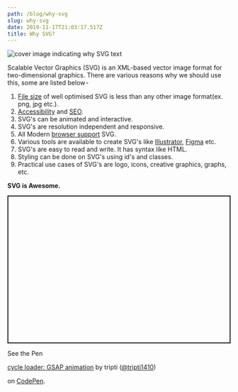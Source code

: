 ```yaml
---
path: /blog/why-svg
slug: why-svg
date: 2019-11-17T21:03:17.517Z
title: Why SVG?
---
```

![cover image indicating why SVG text](/assets/still-jpg-1000x420-.jpg)

Scalable Vector Graphics (SVG) is an XML-based vector image format for two-dimensional graphics. There are various reasons why we should use this, some are listed below - 

1. [File size](https://www.sitepoint.com/gif-png-jpg-which-one-to-use/) of well optimised SVG is less than any other image format(ex. png, jpg etc.).
2. [Accessibility](https://simplyaccessible.com/article/7-solutions-svgs/) and [SEO](https://css-tricks.com/accessible-svgs/).
3. SVG's can be animated and interactive. 
4. SVG's are resolution independent and responsive.
5. All Modern [browser support](https://caniuse.com/#search=svg) SVG.
6. Various tools are available to create SVG's like [Illustrator](https://www.adobe.com/in/products/illustrator/free-trial-download.html), [Figma](https://www.figma.com/) etc.
7. SVG's are easy to read and write. It has syntax like HTML. 
8. Styling can be done on SVG's using id's and classes. 
9. Practical use cases of SVG's are logo, icons, creative graphics, graphs, etc.

**SVG is Awesome.**  

<p class="codepen" data-height="333" data-theme-id="default" data-default-tab="html,result" data-user="tripti1410" data-slug-hash="dBLEar" style="height: 333px; box-sizing: border-box; display: flex; align-items: center; justify-content: center; border: 2px solid; margin: 1em 0; padding: 1em;" data-pen-title="cycle loader: GSAP animation">

  <span>See the Pen <a href="https://codepen.io/tripti1410/pen/dBLEar">

  cycle loader: GSAP animation</a> by tripti (<a href="https://codepen.io/tripti1410">@tripti1410</a>)

  on <a href="https://codepen.io">CodePen</a>.</span>

</p>

<script async src="https://static.codepen.io/assets/embed/ei.js"></script>
